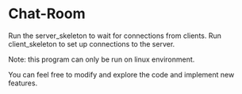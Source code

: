# Chat-Room

Run the server_skeleton to wait for connections from clients. Run client_skeleton to set up connections to the server.

Note: this program can only be run on linux environment.

You can feel free to modify and explore the code and implement new features.
